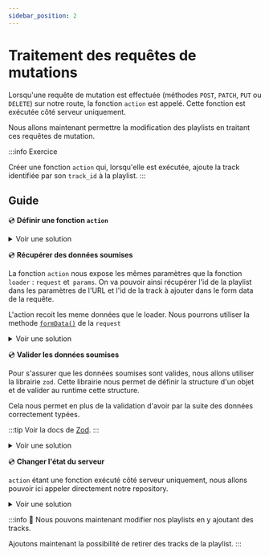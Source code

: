 ```yaml
---
sidebar_position: 2
---
```


# Traitement des requêtes de mutations

Lorsqu'une requête de mutation est effectuée (méthodes `POST`, `PATCH`, `PUT` ou `DELETE`) sur notre route, la fonction `action` est appelé. Cette fonction est exécutée côté serveur uniquement.

Nous allons maintenant permettre la modification des playlists en traitant ces requêtes de mutation.

:::info Exercice

Créer une fonction `action` qui, lorsqu'elle est exécutée, ajoute la track identifiée par son `track_id` à la playlist.
:::

## Guide

💿 **Définir une fonction `action`**

<details>
  <summary>Voir une solution</summary>

```tsx title="app/routes/_layout.playlists.$id.(edit).tsx"
export const action = () => {};
```

</details>

💿 **Récupérer des données soumises**

La fonction `action` nous expose les mêmes paramètres que la fonction `loader` : `request` et` params`. On va pouvoir ainsi récupérer l'id de la playlist dans les paramètres de l'URL et l'id de la track à ajouter dans le form data de la requête.

L'action recoit les meme données que le loader. Nous pourrons utiliser la methode [`formData()`](https://developer.mozilla.org/en-US/docs/Web/API/Request/formData) de la `request`

<details>
  <summary>Voir une solution</summary>

```tsx title="app/routes/_layout.playlists.$id.(edit).tsx"
// highlight-start
export const action = async ({ request, params: { id = "" } }: ActionArgs) => {
  // highlight-next-line
  const rawFormData = await request.formData();
  // highlight-end
};
```

</details>

💿 **Valider les données soumises**

Pour s'assurer que les données soumises sont valides, nous allons utiliser la librairie `zod`. Cette librairie nous permet de définir la structure d'un objet et de valider au runtime cette structure.

Cela nous permet en plus de la validation d'avoir par la suite des données correctement typées.

:::tip
Voir la docs de [Zod](https://zod.dev/).
:::

<details>
  <summary>Voir une solution</summary>

```tsx title="app/routes/_layout.playlists.$id.(edit).tsx"
// highlight-start
const FormDataRequestSchema = z.object({
  track_id: z.string(),
});
// highlight-end

export const action = async ({ request, params: { id = "" } }: ActionArgs) => {
  const rawFormData = await request.formData();
  // highlight-next-line
  const formData = FormDataRequestSchema.parse(Object.fromEntries(rawFormData));

  return null;
};
```

</details>

💿 **Changer l'état du serveur**

`action` étant une fonction exécuté côté serveur uniquement, nous allons pouvoir ici appeler directement notre repository.

<details>
  <summary>Voir une solution</summary>

```tsx title="app/routes/_layout.playlists.$id.(edit).tsx"
export const action = async ({ request, params: { id = "" } }: ActionArgs) => {
  const rawFormData = await request.formData();
  const formData = FormDataRequestSchema.parse(Object.fromEntries(rawFormData));
  // highlight-next-line
  await playlists.addTrack(id, formData.track_id);
  // highlight-end
  return null;
};
```

</details>

:::info 👏 Nous pouvons maintenant modifier nos playlists en y ajoutant des tracks.

Ajoutons maintenant la possibilité de retirer des tracks de la playlist.
:::
